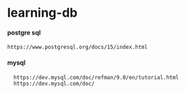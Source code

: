 # learning-db

#### postgre sql

    https://www.postgresql.org/docs/15/index.html

#### mysql

      https://dev.mysql.com/doc/refman/9.0/en/tutorial.html
      https://dev.mysql.com/doc/

